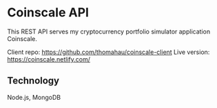 # Coinscale API

This REST API serves my cryptocurrency portfolio simulator application Coinscale.

Client repo: https://github.com/thomahau/coinscale-client
Live version: https://coinscale.netlify.com/

## Technology

Node.js, MongoDB
